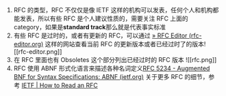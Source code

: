 
1. RFC 的类型，RFC 不仅仅是像 IETF 这样的机构可以发表，任何个人和机构都能发表，所以有些 RFC 是个人建议性质的，需要关注 RFC 上面的 category，如果是**standard track**那么就是代表事实标准
2. 有些 RFC 是过时的，或者有更新的 RFC，可以通过 [» RFC Editor (rfc-editor.org)](https://www.rfc-editor.org/) 这样的网站查看当前 RFC 的更新版本或者已经过时了的版本![[rfc-editor.png]]
4. 在 RFC 里面也有 Obsoletes 这个部分列出已经过时的 RFC 版本 ![[rfc.png]] 
5. RFC 使用 ABNF 形式化语言来描述各种名词定义[RFC 5234 - Augmented BNF for Syntax Specifications: ABNF (ietf.org)](https://datatracker.ietf.org/doc/html/rfc5234)
关于更多 RFC 的细节，参考 [IETF | How to Read an RFC](https://www.ietf.org/blog/how-read-rfc/)

